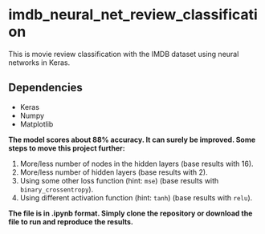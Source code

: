 # imdb_neural_net_review_classification

This is movie review classification with the IMDB dataset using neural networks in Keras.

## Dependencies
* Keras
* Numpy 
* Matplotlib

**The model scores about 88% accuracy. It can surely be improved. Some steps to move this project further:**
1. More/less number of nodes in the hidden layers (base results with 16).
2. More/less number of hidden layers (base results with 2).
3. Using some other loss function (hint: `mse`) (base results with `binary_crossentropy`).
4. Using different activation function (hint: `tanh`) (base results with `relu`).

**The file is in .ipynb format. Simply clone the repository or download the file to run and reproduce the results.**
